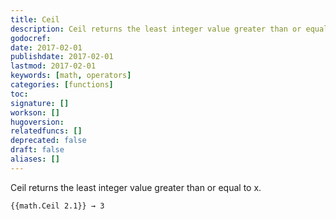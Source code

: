 ```yaml
---
title: Ceil
description: Ceil returns the least integer value greater than or equal to x.
godocref:
date: 2017-02-01
publishdate: 2017-02-01
lastmod: 2017-02-01
keywords: [math, operators]
categories: [functions]
toc:
signature: []
workson: []
hugoversion:
relatedfuncs: []
deprecated: false
draft: false
aliases: []
---
```


Ceil returns the least integer value greater than or equal to x.

```
{{math.Ceil 2.1}} → 3
```
